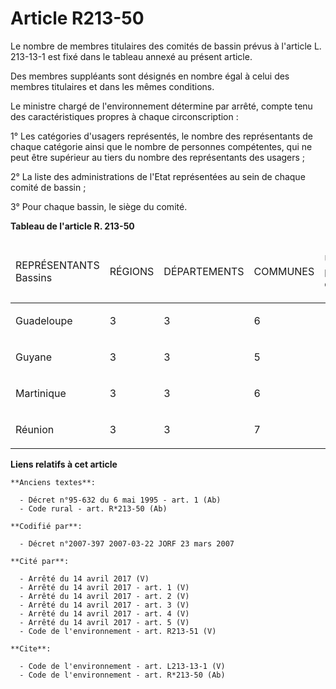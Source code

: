 # Article R213-50

Le nombre de membres titulaires des comités de bassin prévus à l'article L. 213-13-1 est fixé dans le tableau annexé au
présent article.

Des membres suppléants sont désignés en nombre égal à celui des membres titulaires et dans les mêmes conditions.

Le ministre chargé de l'environnement détermine par arrêté, compte tenu des caractéristiques propres à chaque
circonscription :

1° Les catégories d'usagers représentés, le nombre des représentants de chaque catégorie ainsi que le nombre de personnes
compétentes, qui ne peut être supérieur au tiers du nombre des représentants des usagers ;

2° La liste des administrations de l'Etat représentées au sein de chaque comité de bassin ;

3° Pour chaque bassin, le siège du comité.

**Tableau de l'article R. 213-50**

<table>
  <thead>
    <tr>
      <td width="91">

REPRÉSENTANTS Bassins

</td>
      <td width="52">

RÉGIONS

</td>
      <td width="52">

DÉPARTEMENTS

</td>
      <td width="52">

COMMUNES

</td>
      <td width="52">

USAGERS et personnes compétentes

</td>
      <td width="52">

ÉTAT

</td>
      <td width="52">

MILIEUX socioprofessionnels

</td>
      <td width="52">

TOTAL

</td>
    </tr>
  </thead>
  <tbody>
    <tr>
      <td valign="top">

Guadeloupe

</td>
      <td valign="top">

3

</td>
      <td valign="top">

3

</td>
      <td valign="top">

6

</td>
      <td valign="top">

12

</td>
      <td valign="top">

8

</td>
      <td valign="top">

1

</td>
      <td valign="top">

33

</td>
    </tr>
    <tr>
      <td valign="top">

Guyane

</td>
      <td valign="top">

3

</td>
      <td valign="top">

3

</td>
      <td valign="top">

5

</td>
      <td valign="top">

11

</td>
      <td valign="top">

8

</td>
      <td valign="top">

2

</td>
      <td valign="top">

32

</td>
    </tr>
    <tr>
      <td valign="top">

Martinique

</td>
      <td valign="top">

3

</td>
      <td valign="top">

3

</td>
      <td valign="top">

6

</td>
      <td valign="top">

12

</td>
      <td valign="top">

8

</td>
      <td valign="top">

1

</td>
      <td valign="top">

33

</td>
    </tr>
    <tr>
      <td valign="top">

Réunion

</td>
      <td valign="top">

3

</td>
      <td valign="top">

3

</td>
      <td valign="top">

7

</td>
      <td valign="top">

13

</td>
      <td valign="top">

8

</td>
      <td valign="top">

1

</td>
      <td valign="top">

35

</td>
    </tr>
  </tbody>
</table>

**Liens relatifs à cet article**

	**Anciens textes**:

	  - Décret n°95-632 du 6 mai 1995 - art. 1 (Ab)
	  - Code rural - art. R*213-50 (Ab)

	**Codifié par**:

	  - Décret n°2007-397 2007-03-22 JORF 23 mars 2007

	**Cité par**:

	  - Arrêté du 14 avril 2017 (V)
	  - Arrêté du 14 avril 2017 - art. 1 (V)
	  - Arrêté du 14 avril 2017 - art. 2 (V)
	  - Arrêté du 14 avril 2017 - art. 3 (V)
	  - Arrêté du 14 avril 2017 - art. 4 (V)
	  - Arrêté du 14 avril 2017 - art. 5 (V)
	  - Code de l'environnement - art. R213-51 (V)

	**Cite**:

	  - Code de l'environnement - art. L213-13-1 (V)
	  - Code de l'environnement - art. R*213-50 (Ab)
